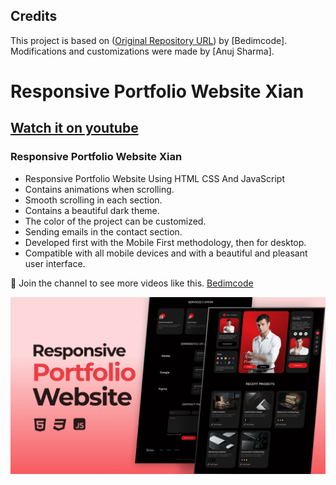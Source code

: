 ## Credits  
This project is based on ([Original Repository URL](https://www.youtube.com/watch?v=vHxVWdMUYo0&t=2s)) by [Bedimcode].  
Modifications and customizations were made by [Anuj Sharma].
# Responsive Portfolio Website Xian
## [Watch it on youtube](https://youtu.be/vHxVWdMUYo0)
### Responsive Portfolio Website Xian

- Responsive Portfolio Website Using HTML CSS And JavaScript
- Contains animations when scrolling.
- Smooth scrolling in each section.
- Contains a beautiful dark theme.
- The color of the project can be customized.
- Sending emails in the contact section.
- Developed first with the Mobile First methodology, then for desktop.
- Compatible with all mobile devices and with a beautiful and pleasant user interface.

💙 Join the channel to see more videos like this. [Bedimcode](https://www.youtube.com/@Bedimcode)

![preview img](/preview.png)
